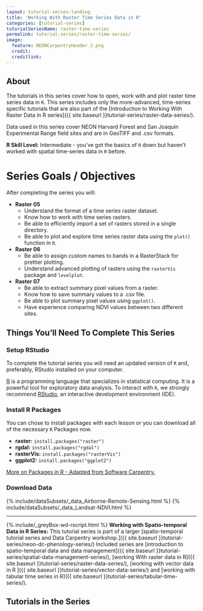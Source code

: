 ```yaml
---
layout: tutorial-series-landing
title: 'Working With Raster Time Series Data in R'
categories: [tutorial-series]
tutorialSeriesName: raster-time-series
permalink: tutorial-series/raster-time-series/
image:
  feature: NEONCarpentryHeader_2.png
  credit: 
  creditlink: 
---
```


## About
The tutorials in this series cover how to open, work with and plot raster time
series data in `R`. This series includes only the more-advanced, time-series
specific tutorials that are also part of the 
[Introduction to Working With Raster Data in R series]({{ site.baseurl }}tutorial-series/raster-data-series/).

Data used in this series cover NEON Harvard Forest and San Joaquin Experimental 
Range field sites and are in GeoTIFF and .csv formats.

**R Skill Level:** Intermediate - you've got the basics of `R` down but haven't
worked with spatial time-series data in `R` before.

<div id="objectives" markdown="1">

# Series Goals / Objectives
After completing the series you will:

* **Raster 05**
	+ Understand the format of a time series raster dataset.
	+ Know how to work with time series rasters. 
	+ Be able to efficiently import a set of rasters stored in a single directory.
	+ Be able to plot and explore time series raster data using the `plot()`
function in `R`.
* **Raster 06**
	+ Be able to assign custom names to bands in a RasterStack for prettier
plotting.
	+ Understand advanced plotting of rasters using the `rasterVis` package and
`levelplot`.
* **Raster 07**
	+ Be able to extract summary pixel values from a raster.
	+ Know how to save summary values to a .csv file.
	+ Be able to plot summary pixel values using `ggplot()`.
	+ Have experience comparing NDVI values between two different sites. 

## Things You’ll Need To Complete This Series

### Setup RStudio
To complete the tutorial series you will need an updated version of `R` and,
 preferably, RStudio installed on your computer.

 <a href = "http://cran.r-project.org/">R</a> 
is a programming language that specializes in statistical computing. It is a 
powerful tool for exploratory data analysis. To interact with `R`, we strongly
recommend 
<a href="http://www.rstudio.com/">RStudio</a>,
an interactive development environment (IDE). 

### Install R Packages
You can chose to install packages with each lesson or you can download all 
of the necessary `R` Packages now. 

* **raster:** `install.packages("raster")`
* **rgdal:** `install.packages("rgdal")`
* **rasterVis:** `install.packages("rasterVis")`
* **ggplot2:** `install.packages("ggplot2")`

[More on Packages in R - Adapted from Software Carpentry.]({{site.baseurl}}R/Packages-In-R/)

### Download Data

{% include/dataSubsets/_data_Airborne-Remote-Sensing.html %}
{% include/dataSubsets/_data_Landsat-NDVI.html %}

*****

{% include/_greyBox-wd-rscript.html %}
**Working with Spatio-temporal Data in R Series:** This tutorial series is
part of a larger
[spatio-temporal tutorial series and Data Carpentry workshop.]({{ site.baseurl }}tutorial-series/neon-dc-phenology-series/)
Included series are
[introduction to spatio-temporal data and data management]({{ site.baseurl }}tutorial-series/spatial-data-management-series/),
[working With raster data in R]({{ site.baseurl }}tutorial-series/raster-data-series/), 
[working with vector data in R ]({{ site.baseurl }}tutorial-series/vector-data-series/)
and
[working with tabular time series in R]({{ site.baseurl }}tutorial-series/tabular-time-series/).

</div> 

## Tutorials in the Series
